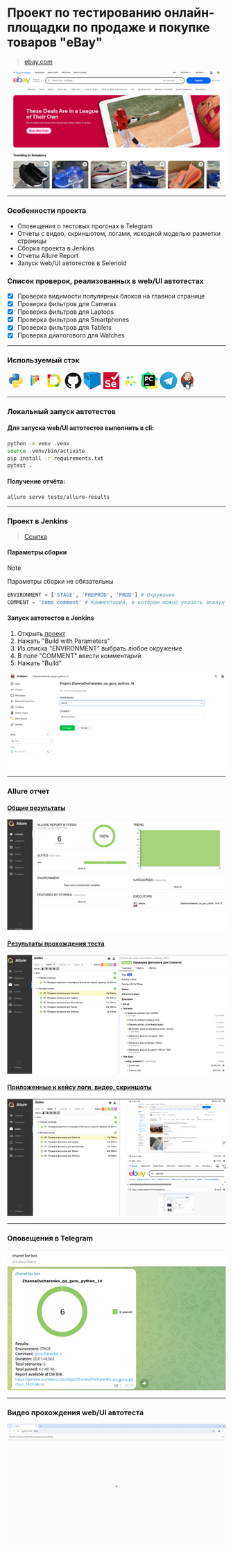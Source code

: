 # Проект по тестированию онлайн-площадки по продаже и покупке товаров "eBay"
> <a target="_blank" href="https://ebay.com/">ebay.com</a>

![main page screenshot](/files/ebay.com.png)

----

### Особенности проекта

* Оповещения о тестовых прогонах в Telegram
* Отчеты с видео, скриншотом, логами, исходной моделью разметки страницы
* Сборка проекта в Jenkins
* Отчеты Allure Report
* Запуск web/UI автотестов в Selenoid

### Список проверок, реализованных в web/UI автотестах

- [x] Проверка видимости популярных блоков на главной странице
- [x] Проверка фильтров для Cameras
- [x] Проверка фильтров для Laptops
- [x] Проверка фильтров для Smartphones
- [x] Проверка фильтров для Tablets
- [x] Проверка диалогового для Watches

----

### Используемый стэк

<img title="Python" src="/files/icons/python-original.svg" height="40" width="40"/> <img title="Pytest" src="/files/icons/pytest-original.svg" height="40" width="40"/> <img title="Allure Report" src="/files/icons/Allure_Report.png" height="40" width="40"/> <img title="GitHub" src="/files/icons/github-original.svg" height="40" width="40"/> <img title="Selenoid" src="/files/icons/selenoid.png" height="40" width="40"/> <img title="Selenium" src="/files/icons/selenium-original.svg" height="40" width="40"/> <img title="Selene" src="/files/icons/selene.png" height="40" width="40"/> <img title="Pycharm" src="/files/icons/pycharm.png" height="40" width="40"/> <img title="Telegram" src="/files/icons/tg.png" height="40" width="40"/> <img title="Jenkins" src="/files/icons/jenkins-original.svg" height="40" width="40"/>

----

### Локальный запуск автотестов

#### Для запуска web/UI автотестов выполнить в cli:
```bash
python -m venv .venv
source .venv/bin/activate
pip install -r requirements.txt
pytest .
```

#### Получение отчёта:
```bash
allure serve tests/allure-results
```

----

### Проект в Jenkins
> <a target="_blank" href="https://jenkins.autotests.cloud/job/ZhannaOvcharenko_qa_guru_python_14/">Ссылка</a>

#### Параметры сборки
> [!NOTE]
> Параметры сборки не обязательны
```python
ENVIRONMENT = ['STAGE', 'PREPROD', 'PROD'] # Окружение
COMMENT = 'some comment' # Комментарий, в котором можно указать аккаунт в tg для уведомления об отчете
```
#### Запуск автотестов в Jenkins
1. Открыть <a target="_blank" href="https://jenkins.autotests.cloud/job/ZhannaOvcharenko_qa_guru_python_14/">проект</a>
2. Нажать "Build with Parameters"
3. Из списка "ENVIRONMENT" выбрать любое окружение
4. В поле "COMMENT" ввести комментарий
5. Нажать "Build"

![jenkins project main page](/files/jenkins_project.png)

----

### Allure отчет
#### <a target="_blank" href="https://jenkins.autotests.cloud/job/ZhannaOvcharenko_qa_guru_python_14/1/allure/">Общие результаты</a>
![allure_report_overview](/files/allure_report_overview.png)

#### <a target="_blank" href="https://jenkins.autotests.cloud/job/qa_guru_python_20_14_kyarygina/16/allure/#suites">Результаты прохождения теста</a>

![allure_reports_suites](/files/allure_report_suites.png)

#### <a target="_blank" href="https://jenkins.autotests.cloud/job/qa_guru_python_20_14_kyarygina/16/allure/#suites">Приложенные к кейсу логи, видео, скриншоты</a>


![allure_reports_attach](/files/allure_report_attach.png)

----

### Оповещения в Telegram
![telegram_allert](/files/telegram_allert.png)

----

### Видео прохождения web/UI автотеста
![autotest_gif](/files/autotest.gif)
